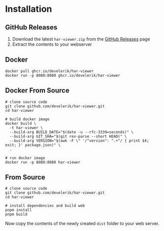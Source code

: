 # Installation

## GitHub Releases

1. Download the latest `har-viewer.zip` from the [GitHub Releases](https://github.com/develerik/har-viewer/releases) page
2. Extract the contents to your webserver

## Docker

```shell
docker pull ghcr.io/develerik/har-viewer
docker run -p 8080:8080 ghcr.io/develerik/har-viewer
```

## Docker From Source

```shell
# clone source code
git clone github.com/develerik/har-viewer.git
cd har-viewer

# build docker image
docker build \
  -t har-viewer \
  --build-arg BUILD_DATE="$(date -u --rfc-3339=seconds)" \
  --build-arg GIT_SHA="$(git rev-parse --short HEAD)" \
  --build-arg VERSION="$(awk -F \" '/"version": ".+"/ { print $4; exit; }' package.json)" \
  .

# run docker image
docker run -p 8080:8080 har-viewer
```

## From Source

```shell
# clone source code
git clone github.com/develerik/har-viewer.git
cd har-viewer

# install dependencies and build web
pnpm install
pnpm build
```

Now copy the contents of the newly created `dist` folder to your web server.
